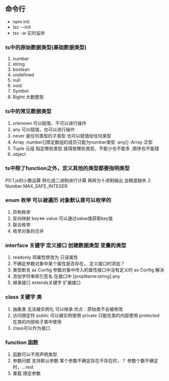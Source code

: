 ## 命令行 
  - npm init
  - tsc --init
  - tsc -w  实时监听
### ts中的原始数据类型(基础数据类型)
  1. number
  2. string
  3. boolean
  4. undefined
  5. null
  6. void
  7. Symbol
  8. BigInt 大数整型

### ts中的常见数据类型
  1. unknown 可以赋值，不可以进行操作
  2. any 可以赋值，也可以进行操作
  3. never 是任何类型的子类型 也可以赋值给任何类型
  4. Array  :number[]限定数组的成员只能为number类型  :any[]
            :Array<number> 泛型 
  5. Tuple 元组  指定哪些类型 就得放哪些类型，不能少也不能多 ,顺序也不能错
  6. object
### ts中除了function之外，定义其他的类型都要指明类型
PS:1.js的小数运算 转化成二进制进行计算 再转为十进制输出 会精度缺失
   2. Number.MAX_SAFE_INTEGER 

### enum 枚举 可以被遍历 对象默认是可以枚举的
  1. 异构枚举
  2. 反向映射  key<=> value 可以通过value值获取key值
  3. 联合枚举
  4. 枚举对象的合并

### interface 关键字 定义接口 创建数据类型   变量的类型
  1. readonly 将属性修改为 只读属性
  2. 不确定参数对象中某个属性是否存在， 定义接口时添加？
  3. 类型断言  as Config 参数对象中传入的属性接口中没有定义时 as Config 解决
  4. 添加字符串索引签名 在接口中 [propName:string]:any
  5. 继承接口 extends关键字 扩展接口

### class 关键字  类
   1. 抽象类 无法被实例化 可以继承
       优点：原始类不会被修改
   2. 访问限定符 
        public  可以被实例使用
        private 只能在类的内部使用
        protected 在类的内部和子类中使用
   3. class可以作为接口
### function 函数
   1. 函数可以不用声明类型
   2. 参数问题
        支持默认参数
        某个参数不确定存在不存在时，？
        参数个数不确定时，...rest
   3. 重载  限定参数